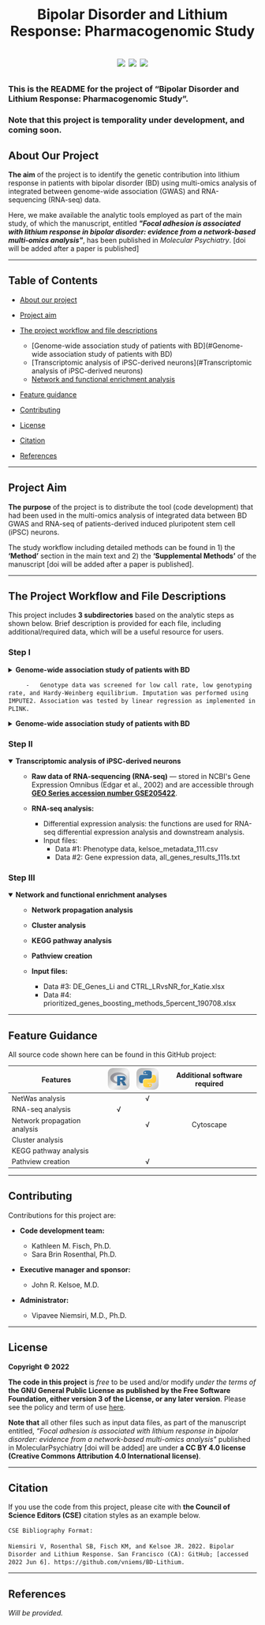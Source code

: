 <h1 align="center">Bipolar Disorder and Lithium Response: Pharmacogenomic Study

![](https://img.shields.io/badge/Release%20Date-June%202022-red?style=flat&logo=github&logoColor=red)      ![](https://img.shields.io/badge/Release-v1.1.0-orange?style=flat&logo=github&logoColor=orange) ![](https://img.shields.io/badge/License-%20GPL--3.0--or--later-brightgreen?style=flat&logo=opensourceinitiative&logoColor=brightgreen)</h1>


### This is the README for the project of “Bipolar Disorder and Lithium Response: Pharmacogenomic  Study”.
### Note that this project is temporality under development, and coming soon.



## About Our Project
**The aim** of the project is to identify the genetic contribution into lithium response in patients with bipolar disorder (BD) using multi-omics analysis of integrated between genome-wide association (GWAS) and RNA-sequencing (RNA-seq) data.

Here, we make available the analytic tools employed as part of the main study, of which the manuscript, entitled ***"Focal adhesion is associated with lithium response in bipolar disorder: evidence from a network-based multi-omics analysis"***, has been published in *Molecular Psychiatry*. [doi will be added after a paper is published] 

-----------------------------------------------------------------------

## Table of Contents
-   [About our project](#About-Our-Project)   
-   [Project aim](#Project-Aim)
-   [The project workflow and file descriptions](#The-Project-Workflow-and-File-Descriptions)
    - [Genome-wide association study of patients with BD](#Genome-wide association study of patients with BD)
    - [Transcriptomic analysis of iPSC-derived neurons](#Transcriptomic analysis of iPSC-derived neurons)
    - [Network and functional enrichment analysis](#Network-and-functional-enrichment-analysis)

-  [Feature guidance](#Feature-guidance)
-  [Contributing](#Contributing)
-  [License](#License)
-  [Citation](#Citation)
-  [References](#References)

------------------------------------------------------------------------

## Project Aim 

**The purpose** of the project is to distribute the tool (code development) that had been used in the multi-omics analysis of integrated data between BD GWAS and RNA-seq of patients-derived induced pluripotent stem cell (iPSC) neurons.

The study workflow including detailed methods can be found in 1) the **‘Method’** section in the main text and 2) the **‘Supplemental Methods’** of the manuscript [doi will be added after a paper is published].

------------------------------------------------------------------------

## The Project Workflow and File Descriptions
This project includes **3 subdirectories** based on the analytic steps as shown below. 
Brief description is provided for each file, including additional/required data, which will be a useful resource for users.  

### Step I
<details>
    <summary><b>Genome-wide association study of patients with BD</b></summary>
    <br>
    <ul>
        <ul>
            <li><strong>Genome-wide association study (GWAS) analysis & imputation:</strong> we did not provide the code here. A summary is described as follows.</li>    
            <ul>
                    <li>DNA from 1106 subjects was genotyped on the Illumina PsychChip (https://sites.google.com/a/broadinstitute.org/psych-chip-resources/home).</li>
                    <li>Genotype data was screened for low call rate, low genotyping rate, and Hardy-Weinberg equilibrium. Imputation was performed using IMPUTE2. Association was tested by linear regression as implemented in PLINK.</li>
            </ul>
            <li><strong>Gene-based analysis:</strong> we used a Versatile Gene-based Association Test (VEGAS), a web-based tool, https://vegas2.qimrberghofer.edu.au/.</li>
            <li><strong>GWAS prioritizing analysis:</strong> the GWAS results were reprioritized by using network information and the algorithms implemented in **genome-wide boosing analysis (GWAB)** and NetWAS methods.</li>
        </ul>
    </ul>
</details>
            
       

         -   Genotype data was screened for low call rate, low genotyping rate, and Hardy-Weinberg equilibrium. Imputation was performed using IMPUTE2. Association was tested by linear regression as implemented in PLINK.

  <details>
  <summary><b>Genome-wide association study of patients with BD</b></summary>
  <br>
    <ul>
  <li>
      
- **Genome-wide association study (GWAS) analysis & imputation:** we did not provide the code here. A summary is described as follows.
    -   DNA from 1106 subjects was genotyped on the Illumina PsychChip (https://sites.google.com/a/broadinstitute.org/psych-chip-resources/home).
    -   Genotype data was screened for low call rate, low genotyping rate, and Hardy-Weinberg equilibrium. Imputation was performed using IMPUTE2. Association was tested by linear regression as implemented in PLINK.

- **Gene-based analysis:** we used a Versatile Gene-based Association Test (VEGAS), a web-based tool, https://vegas2.qimrberghofer.edu.au/.

- **GWAS prioritizing analysis:** the GWAS results were reprioritized by using network information and the algorithms implemented in **genome-wide boosing analysis (GWAB)** and NetWAS methods.
  </ol>
</details>
    
### Step II
<details open="open">
    <summary><b>Transcriptomic analysis of iPSC-derived neurons</b></summary>
  <ol>

-   **Raw data of RNA-sequencing (RNA-seq)** — stored in NCBI's Gene Expression Omnibus (Edgar et al., 2002) and are accessible through [**GEO Series accession number GSE205422**](https://www.ncbi.nlm.nih.gov/geo/query/acc.cgi?acc=GSE205422).

-   **RNA-seq analysis:**

    -   Differential expression analysis: the functions are used for RNA-seq differential expression analysis and downstream analysis.
    -   Input files:
        -   Data #1: Phenotype data, kelsoe_metadata_111.csv
        -   Data #2: Gene expression data, all_genes_results_111s.txt
  </ol>
</details>

### Step III
<details open="open">
    <summary><b>Network and functional enrichment analyses</b></summary>
  <ol>

-   **Network propagation analysis**

-   **Cluster analysis**

-   **KEGG pathway analysis**

-   **Pathview creation**

-   **Input files:**
    -   Data #3: DE_Genes_Li and CTRL_LRvsNR_for_Katie.xlsx
    -   Data #4: prioritized_genes_boosting_methods_5percent_190708.xlsx
</ol>
</details>

------------------------------------------------------------------------

## Feature Guidance

All source code shown here can be found in this GitHub project: 

| Features                     |<img src="https://github.com/SommaiGH/master-readme/blob/main/img/R-GitHub.svg" width="50px">|<img src="https://github.com/SommaiGH/master-readme/blob/main/img/Python-GItHub.svg" width="50px">|Additional software required|
|------------------------------|:--------:|:--------:|:------------------------:|
| NetWas analysis              |          |     √    |                          |
| RNA-seq analysis             |    √     |          |                          |
| Network propagation analysis |          |     √    |          Cytoscape       |
| Cluster analysis             |          |          |                          |
| KEGG pathway analysis        |          |          |                          |
| Pathview creation            |          |     √    |                          |

------------------------------------------------------------------------

## Contributing

Contributions for this project are:

-   **Code development team:**
   
    - Kathleen M. Fisch, Ph.D.
    - Sara Brin Rosenthal, Ph.D.
    
-   **Executive manager and sponsor:**

    - John R. Kelsoe, M.D.
    
-   **Administrator:**
 
    - Vipavee Niemsiri, M.D., Ph.D.

------------------------------------------------------------------------

## License

**Copyright © 2022**

**The code in this project** is *free* to be used and/or modify *under the terms of* **the GNU General Public License as published by the Free Software Foundation, either version 3 of the License, or any later version**. Please see the policy and term of use <u>[here](https://github.com/SommaiGH/master-readme/blob/main/license.md)</u>.

**Note that** all other files such as input data files, as part of the manuscript entitled, *“Focal adhesion is associated with lithium response in bipolar disorder: evidence from a network-based multi-omics analysis"* published in MolecularPsychiatry [doi will be added] are under **a CC BY 4.0 license (Creative Commons Attribution 4.0 International license)**.
 

------------------------------------------------------------------------

## Citation

If you use the code from this project, please cite with **the Council of Science Editors (CSE)** citation styles as an example below.

    CSE Bibliography Format:   
    
    Niemsiri V, Rosenthal SB, Fisch KM, and Kelsoe JR. 2022. Bipolar Disorder and Lithium Response. San Francisco (CA): GitHub; [accessed 2022 Jun 6]. https://github.com/vniems/BD-Lithium.

------------------------------------------------------------------------

## References

*Will be provided.*


